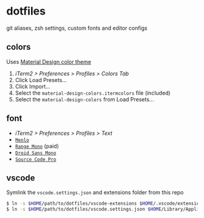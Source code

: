 # dotfiles
git aliases, zsh settings, custom fonts and editor configs

## colors
Uses [Material Design color theme](https://github.com/MartinSeeler/iterm2-material-design)
1. _iTerm2 > Preferences > Profiles > Colors Tab_
2. Click Load Presets...
3. Click Import...
4. Select the `material-design-colors.itermcolors` file (included)
5. Select the `material-design-colors` from Load Presets...

## font
* _iTerm2 > Preferences > Profiles > Text_
* [`Menlo`](Menlo-Regular.ttf)
* [`Range Mono`](https://pilgrimfonts.com/range-mono/) (paid)
* [`Droid Sans Mono`](https://github.com/AlbertoDorado/droid-sans-mono-zeromod)
* [`Source Code Pro`](https://github.com/adobe-fonts/source-code-pro)

## vscode
Symlink the `vscode.settings.json` and extensions folder from this repo
```bash
$ ln -s $HOME/path/to/dotfiles/vscode-extensions $HOME/.vscode/extensions
$ ln -s $HOME/path/to/dotfiles/vscode.settings.json $HOME/Library/Application\ Support/Code/User/settings.json
```
